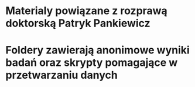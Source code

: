# Materialy powiązane z rozprawą doktorską Patryk Pankiewicz
# Foldery zawierają anonimowe wyniki badań oraz skrypty pomagające w przetwarzaniu danych
